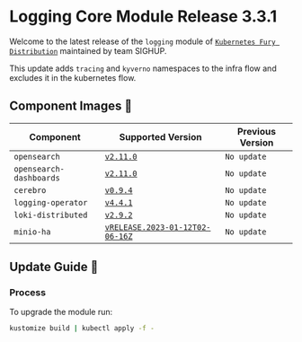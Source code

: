 # Logging Core Module Release 3.3.1

Welcome to the latest release of the `logging` module of [`Kubernetes Fury Distribution`](https://github.com/sighupio/fury-distribution) maintained by team SIGHUP.

This update adds `tracing` and `kyverno` namespaces to the infra flow and excludes it in the kubernetes flow.

## Component Images 🚢

| Component               | Supported Version                                                                                   | Previous Version |
| ----------------------- | --------------------------------------------------------------------------------------------------- | ---------------- |
| `opensearch`            | [`v2.11.0`](https://github.com/opensearch-project/OpenSearch/releases/tag/2.11.0)                   | `No update`      |
| `opensearch-dashboards` | [`v2.11.0`](https://github.com/opensearch-project/OpenSearch-Dashboards/releases/tag/2.11.0)        | `No update`      |
| `cerebro`               | [`v0.9.4`](https://github.com/lmenezes/cerebro/releases/tag/v0.9.4)                                 | `No update`      |
| `logging-operator`      | [`v4.4.1`](https://github.com/kube-logging/logging-operator/releases/tag/4.4.1)                     | `No update`      |
| `loki-distributed`      | [`v2.9.2`](https://github.com/grafana/loki/releases/tag/v2.9.2)                                     | `No update`      |
| `minio-ha`              | [`vRELEASE.2023-01-12T02-06-16Z`](https://github.com/minio/minio/tree/RELEASE.2023-01-12T02-06-16Z) | `No update`      |

## Update Guide 🦮

### Process

To upgrade the module run:

```bash
kustomize build | kubectl apply -f -
```




